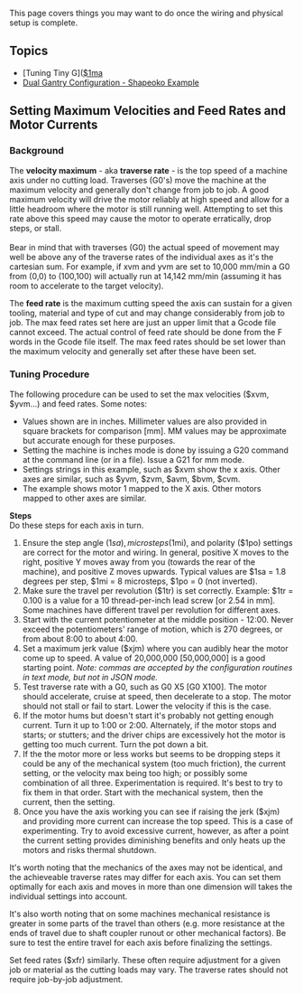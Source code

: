 This page covers things you may want to do once the wiring and physical setup is complete.

## Topics
* [Tuning Tiny G]([$1ma](https://github.com/synthetos/TinyG/wiki/TinyG-Tuning/#Setting-Maximum-Velocities-and-Feed-Rates-and-Motor-Currents)
* [Dual Gantry Configuration - Shapeoko Example](https://github.com/synthetos/TinyG/wiki/Dual-Gantry-Configuration)

## Setting Maximum Velocities and Feed Rates and Motor Currents
### Background
The **velocity maximum** - aka **traverse rate** - is the top speed of a machine axis under no cutting load. Traverses (G0's) move the machine at the maximum velocity and generally don't change from job to job. A good maximum velocity will drive the motor reliably at high speed and allow for a little headroom where the motor is still running well. Attempting to set this rate above this speed may cause the motor to operate erratically, drop steps, or stall.<br><br>
Bear in mind that with traverses (G0) the actual speed of movement may well be above any of the traverse rates of the individual axes as it's the cartesian sum. For example, if xvm and yvm are set to 10,000 mm/min a G0 from (0,0) to (100,100) will actually run at 14,142 mm/min (assuming it has room to accelerate to the target velocity). 

The **feed rate** is the maximum cutting speed the axis can sustain for a given tooling, material and type of cut and may change considerably from job to job. The max feed rates set here are just an upper limit that a Gcode file cannot exceed. The actual control of feed rate should be done from the F words in the Gcode file itself. The max feed rates should be set lower than the maximum velocity and generally set after these have been set.

### Tuning Procedure
The following procedure can be used to set the max velocities ($xvm, $yvm...) and feed rates. Some notes:

* Values shown are in inches. Millimeter values are also provided in square brackets for comparison [mm]. MM values may be approximate but accurate enough for these purposes. 
* Setting the machine is inches mode is done by issuing a G20 command at the command line (or in a file). Issue a G21 for mm mode.
* Settings strings in this example, such as $xvm show the x axis. Other axes are similar, such as $yvm, $zvm, $avm, $bvm, $cvm. 
* The example shows motor 1 mapped to the X axis. Other motors mapped to other axes are similar.

**Steps**<br>
Do these steps for each axis in turn.

1. Ensure the step angle ($1sa), microsteps ($1mi), and polarity ($1po) settings are correct for the motor and wiring. In general, positive X moves to the right, positive Y moves away from you (towards the rear of the machine), and positive Z moves upwards. Typical values are $1sa = 1.8 degrees per step, $1mi = 8 microsteps, $1po = 0 (not inverted).
1. Make sure the travel per revolution ($1tr) is set correctly. Example: $1tr = 0.100 is a value for a 10 thread-per-inch lead screw [or 2.54 in mm]. Some machines have different travel per revolution for different axes. 
1. Start with the current potentiometer at the middle position - 12:00. Never exceed the potentiometers' range of motion, which is 270 degrees, or from about 8:00 to about 4:00. 
1. Set a maximum jerk value ($xjm) where you can audibly hear the motor come up to speed. A value of 20,000,000 [50,000,000] is a good starting point. _Note: commas are accepted by the configuration routines in text mode, but not in JSON mode._
1. Test traverse rate with a G0, such as G0 X5 [G0 X100]. The motor should accelerate, cruise at speed, then decelerate to a stop. The motor should not stall or fail to start. Lower the velocity if this is the case. 
1. If the motor hums but doesn't start it's probably not getting enough current. Turn it up to 1:00 or 2:00. Alternately, if the motor stops and starts; or stutters; and the driver chips are excessively hot the motor is getting too much current. Turn the pot down a bit.
1. If the the motor more or less works but seems to be dropping steps it could be any of the mechanical system (too much friction), the current setting, or the velocity max being too high; or possibly some combination of all three. Experimentation is required. It's best to try to fix them in that order. Start with the mechanical system, then the current, then the setting.
1. Once you have the axis working you can see if raising the jerk ($xjm) and providing more current can increase the top speed. This is a case of experimenting. Try to avoid excessive current, however, as after a point the current setting provides diminishing benefits and only heats up the motors and risks thermal shutdown. 

It's worth noting that the mechanics of the axes may not be identical, and the achieveable traverse rates may differ for each axis. You can set them optimally for each axis and moves in more than one dimension will takes the individual settings into account.&nbsp; 

It's also worth noting that on some machines mechanical resistance is greater in some parts of the travel than others (e.g. more resistance at the ends of travel due to shaft coupler runout or other mechanical factors). Be sure to test the entire travel for each axis before finalizing the settings.

Set feed rates ($xfr) similarly. These often require adjustment for a given job or material as the cutting loads may vary. The traverse rates should not require job-by-job adjustment.